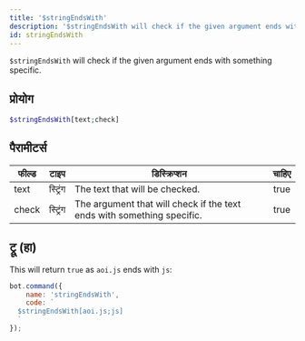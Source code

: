 ```yaml
---
title: '$stringEndsWith'
description: '$stringEndsWith will check if the given argument ends with something specific.'
id: stringEndsWith
---
```


`$stringEndsWith` will check if the given argument ends with something specific.

## प्रोयोग

```php
$stringEndsWith[text;check]
```

## पैरामीटर्स

| फील्ड | टाइप     | डिस्क्रिप्शन                                                           | चाहिए |
| ----- | -------- | ---------------------------------------------------------------------- |:-----:|
| text  | स्ट्रिंग | The text that will be checked.                                         | true  |
| check | स्ट्रिंग | The argument that will check if the text ends with something specific. | true  |

## ट्रू (हा)

This will return `true` as `aoi.js` ends with `js`:

```javascript
bot.command({
    name: 'stringEndsWith',
    code: `
  $stringEndsWith[aoi.js;js]
  `
});
```